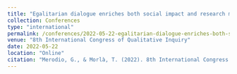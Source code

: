```yaml
---
title: "Egalitarian dialogue enriches both social impact and research methodologies"
collection: Conferences
type: "international"
permalink: /conferences/2022-05-22-egalitarian-dialogue-enriches-both-social-impact-and-research-methodologies
venue: "8th International Congress of Qualitative Inquiry"
date: 2022-05-22
location: "Online"
citation: "Merodio, G., & Morlà, T. (2022). 8th International Congress of Qualitative Inquiry. Egalitarian dialogue enriches both social impact ans reserch methodologies (18-22 maig, 2022)"
---
```

